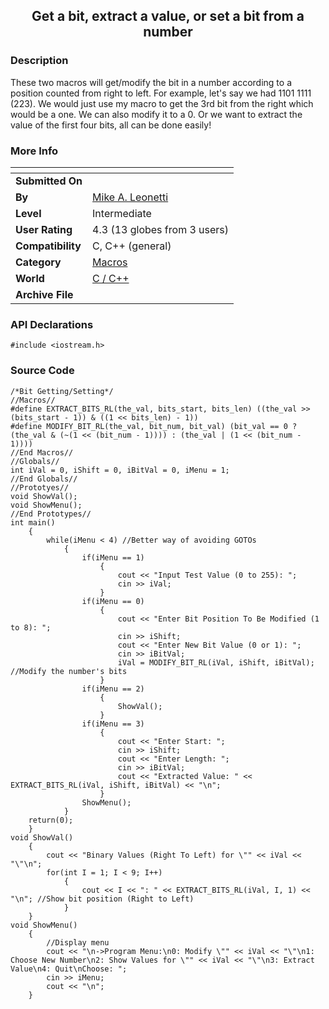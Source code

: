 ﻿<div align="center">

## Get a bit, extract a value, or set a bit from a number


</div>

### Description

These two macros will get/modify the bit in a number according to a position counted from right to left. For example, let's say we had 1101 1111 (223). We would just use my macro to get the 3rd bit from the right which would be a one. We can also modify it to a 0. Or we want to extract the value of the first four bits, all can be done easily!
 
### More Info
 


<span>             |<span>
---                |---
**Submitted On**   |
**By**             |[Mike A\. Leonetti](https://github.com/Planet-Source-Code/PSCIndex/blob/master/ByAuthor/mike-a-leonetti.md)
**Level**          |Intermediate
**User Rating**    |4.3 (13 globes from 3 users)
**Compatibility**  |C, C\+\+ \(general\)
**Category**       |[Macros](https://github.com/Planet-Source-Code/PSCIndex/blob/master/ByCategory/macros__3-28.md)
**World**          |[C / C\+\+](https://github.com/Planet-Source-Code/PSCIndex/blob/master/ByWorld/c-c.md)
**Archive File**   |[](https://github.com/Planet-Source-Code/mike-a-leonetti-get-a-bit-extract-a-value-or-set-a-bit-from-a-number__3-485/archive/master.zip)

### API Declarations

```
#include <iostream.h>
```


### Source Code

```
/*Bit Getting/Setting*/
//Macros//
#define EXTRACT_BITS_RL(the_val, bits_start, bits_len) ((the_val >> (bits_start - 1)) & ((1 << bits_len) - 1))
#define MODIFY_BIT_RL(the_val, bit_num, bit_val) (bit_val == 0 ? (the_val & (~(1 << (bit_num - 1)))) : (the_val | (1 << (bit_num - 1))))
//End Macros//
//Globals//
int iVal = 0, iShift = 0, iBitVal = 0, iMenu = 1;
//End Globals//
//Prototyes//
void ShowVal();
void ShowMenu();
//End Prototypes//
int main()
	{
		while(iMenu < 4) //Better way of avoiding GOTOs
			{
				if(iMenu == 1)
					{
						cout << "Input Test Value (0 to 255): ";
						cin >> iVal;
					}
				if(iMenu == 0)
					{
						cout << "Enter Bit Position To Be Modified (1 to 8): ";
						cin >> iShift;
						cout << "Enter New Bit Value (0 or 1): ";
						cin >> iBitVal;
						iVal = MODIFY_BIT_RL(iVal, iShift, iBitVal); //Modify the number's bits
					}
				if(iMenu == 2)
					{
						ShowVal();
					}
				if(iMenu == 3)
					{
						cout << "Enter Start: ";
						cin >> iShift;
						cout << "Enter Length: ";
						cin >> iBitVal;
						cout << "Extracted Value: " << EXTRACT_BITS_RL(iVal, iShift, iBitVal) << "\n";
					}
				ShowMenu();
			}
	return(0);
	}
void ShowVal()
	{
		cout << "Binary Values (Right To Left) for \"" << iVal << "\"\n";
		for(int I = 1; I < 9; I++)
			{
				cout << I << ": " << EXTRACT_BITS_RL(iVal, I, 1) << "\n"; //Show bit position (Right to Left)
			}
	}
void ShowMenu()
	{
		//Display menu
		cout << "\n->Program Menu:\n0: Modify \"" << iVal << "\"\n1: Choose New Number\n2: Show Values for \"" << iVal << "\"\n3: Extract Value\n4: Quit\nChoose: ";
		cin >> iMenu;
		cout << "\n";
	}
```

